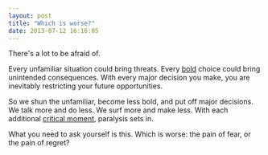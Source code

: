 ```yaml
---
layout: post
title: "Which is worse?"
date: 2013-07-12 16:16:05
---
```


<p class="p1">
  There's a lot to be afraid of.
</p>

<p class="p1">
  Every unfamiliar situation could bring threats. Every <a href="http://bryanbraun.com/2012/02/26/be-bold" target="_blank" title="Be Bold">bold</a> choice could bring unintended consequences. With every major decision you make, you are inevitably restricting your future opportunities.
</p>

<p class="p1">
  So we shun the unfamiliar, become less bold, and put off major decisions. We talk more and do less. We surf more and make less. With each additional <a href="http://bryanbraun.com/2011/02/27/fear-and-the-critical-moment" title="Fear and the Critical Moment">critical moment</a>, paralysis sets in.
</p>

<p class="p1">
  What you need to ask yourself is this. Which is worse: the pain of fear, or the pain of regret?
</p>